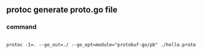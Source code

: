 ## protoc generate proto.go file
### command
```shell

protoc -I=. --go_out=./ --go_opt=module="protobuf-go/pb" ./hello.proto
```